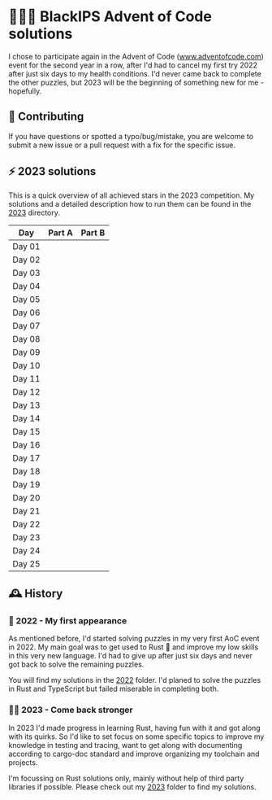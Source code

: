 # 🎄👨‍💻 BlackIPS Advent of Code solutions

I chose to participate again in the Advent of Code (www.adventofcode.com) event for the second year in a row, after I'd had to cancel my first try
2022 after just six days to my health conditions. I'd never came back to complete the other puzzles, but 2023 will be the beginning of something new
for me - hopefully.

## 💬 Contributing
If you have questions or spotted a typo/bug/mistake, you are welcome to submit a new issue or a pull request with a fix for the specific issue.

## ⚡ 2023 solutions
This is a quick overview of all achieved stars in the 2023 competition. My solutions and a detailed description how to run them can be found in the
[2023](./2023) directory.

| Day    | Part A | Part B |
|--------|:------:|:------:|
| Day 01 |        |        |
| Day 02 |        |        |
| Day 03 |        |        |
| Day 04 |        |        |
| Day 05 |        |        |
| Day 06 |        |        |
| Day 07 |        |        |
| Day 08 |        |        |
| Day 09 |        |        |
| Day 10 |        |        |
| Day 11 |        |        |
| Day 12 |        |        |
| Day 13 |        |        |
| Day 14 |        |        |
| Day 15 |        |        |
| Day 16 |        |        |
| Day 17 |        |        |
| Day 18 |        |        |
| Day 19 |        |        |
| Day 20 |        |        |
| Day 21 |        |        |
| Day 22 |        |        |
| Day 23 |        |        |
| Day 24 |        |        |
| Day 25 |        |        |


## 🕰️ History
### 🚽 2022 - My first appearance
As mentioned before, I'd started solving puzzles in my very first AoC event in 2022. My main goal was to get used to Rust 🦀 and improve my low skills
in this very new language. I'd had to give up after just six days and never got back to solve the remaining puzzles.

You will find my solutions in the [2022](./2022/Rust) folder. I'd planed to solve the puzzles in Rust and TypeScript but failed miserable in
completing both.

### 💪🏼 2023 - Come back stronger
In 2023 I'd made progress in learning Rust, having fun with it and got along with its quirks. So I'd like to set focus on some specific topics to
improve my knowledge in testing and tracing, want to get along with documenting according to cargo-doc standard and improve organizing my toolchain
and projects.

I'm focussing on Rust solutions only, mainly without help of third party libraries if possible. Please check out my [2023](./2023) folder to find my
solutions.
 